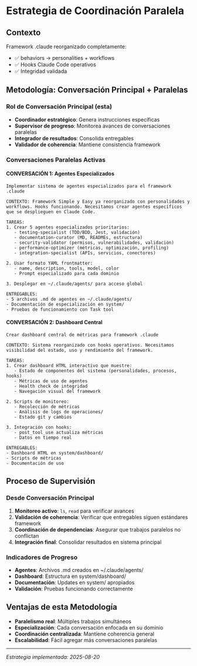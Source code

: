 # Estrategia de Coordinación Paralela

## Contexto
Framework .claude reorganizado completamente:
- ✅ behaviors → personalities + workflows  
- ✅ Hooks Claude Code operativos
- ✅ Integridad validada

## Metodología: Conversación Principal + Paralelas

### Rol de Conversación Principal (esta)
- **Coordinador estratégico**: Genera instrucciones específicas
- **Supervisor de progreso**: Monitorea avances de conversaciones paralelas
- **Integrador de resultados**: Consolida entregables
- **Validador de coherencia**: Mantiene consistencia framework

### Conversaciones Paralelas Activas

#### CONVERSACIÓN 1: Agentes Especializados
```
Implementar sistema de agentes especializados para el framework .claude

CONTEXTO: Framework Simple y Easy ya reorganizado con personalidades y workflows. Hooks funcionando. Necesitamos crear agentes específicos que se desplieguen en Claude Code.

TAREAS:
1. Crear 5 agentes especializados prioritarios:
   - testing-specialist (TDD/BDD, Jest, validación)
   - documentation-curator (MD, READMEs, estructura)
   - security-validator (permisos, vulnerabilidades, validación)  
   - performance-optimizer (métricas, optimización, profiling)
   - integration-specialist (APIs, servicios, conectores)

2. Usar formato YAML frontmatter:
   - name, description, tools, model, color
   - Prompt especializado para cada dominio

3. Desplegar en ~/.claude/agents/ para acceso global

ENTREGABLES:
- 5 archivos .md de agentes en ~/.claude/agents/
- Documentación de especialización en system/
- Pruebas de funcionamiento con Task tool
```

#### CONVERSACIÓN 2: Dashboard Central
```
Crear dashboard central de métricas para framework .claude

CONTEXTO: Sistema reorganizado con hooks operativos. Necesitamos visibilidad del estado, uso y rendimiento del framework.

TAREAS:
1. Crear dashboard HTML interactivo que muestre:
   - Estado de componentes del sistema (personalidades, procesos, hooks)
   - Métricas de uso de agentes
   - Health check de integridad
   - Navegación visual del framework

2. Scripts de monitoreo:
   - Recolección de métricas
   - Análisis de logs de operaciones/
   - Estado git y cambios

3. Integración con hooks:
   - post_tool_use actualiza métricas
   - Datos en tiempo real

ENTREGABLES:
- Dashboard HTML en system/dashboard/
- Scripts de métricas
- Documentación de uso
```

## Proceso de Supervisión

### Desde Conversación Principal
1. **Monitoreo activo**: `ls`, `read` para verificar avances
2. **Validación de coherencia**: Verificar que entregables siguen estándares framework
3. **Coordinación de dependencias**: Asegurar que trabajos paralelos no conflictan
4. **Integración final**: Consolidar resultados en sistema principal

### Indicadores de Progreso
- **Agentes**: Archivos .md creados en ~/.claude/agents/
- **Dashboard**: Estructura en system/dashboard/
- **Documentación**: Updates en system/ apropiados
- **Validación**: Pruebas funcionando correctamente

## Ventajas de esta Metodología
- **Paralelismo real**: Múltiples trabajos simultáneos
- **Especialización**: Cada conversación enfocada en su dominio
- **Coordinación centralizada**: Mantiene coherencia general
- **Escalabilidad**: Fácil agregar más conversaciones paralelas

---
*Estrategia implementada: 2025-08-20*